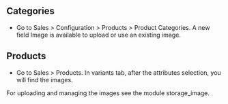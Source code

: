 ## Categories

- Go to Sales > Configuration > Products > Product Categories.
   A new field Image is available to upload or use an existing image.

## Products

- Go to Sales > Products. In variants tab, after the attributes selection, you will find the images.


For uploading and managing the images see the module storage_image.
